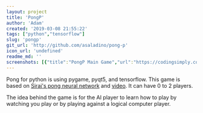 ```yaml
---
layout: project
title: 'PongP'
author: 'Adam'
created: '2019-03-08 21:55:22'
tags: ["python","tensorflow"]
slug: 'pongp'
git_url: 'http://github.com/asaladino/pong-p'
icon_url: 'undefined'
readme_md: ''
screenshots: [{"title":"PongP Main Game","url":"https://codingsimply.com/wp-content/uploads/2019/03/pong.png"},{"title":"PongP Settings","url":"https://codingsimply.com/wp-content/uploads/2019/03/settings.png"}]
---
```



Pong for python is using pygame, pyqt5, and tensorflow. This game is based on [Siraj's pong neural network](http://github.com/llSourcell/pong_neural_network_live) and [video](http://youtu.be/Hqf__FlRlzg). It can have 0 to 2 players.

The idea behind the game is for the AI player to learn how to play by watching you play or by playing against a logical computer player.
